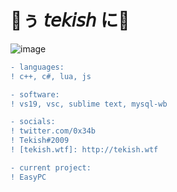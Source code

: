 # 🖤ぅ 𝘵𝘦𝘬𝘪𝘴𝘩 に🥀
![image](https://media.discordapp.net/attachments/905840816013066260/926301342316777493/FTS.gif)
```diff
- languages:
! c++, c#, lua, js

- software:
! vs19, vsc, sublime text, mysql-wb

- socials:
! twitter.com/0x34b
! Tekish#2009
! [tekish.wtf]: http://tekish.wtf

- current project:
! EasyPC
```
